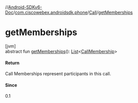 //[Android-SDKv6-Doc](../../../index.md)/[com.ciscowebex.androidsdk.phone](../index.md)/[Call](index.md)/[getMemberships](get-memberships.md)

# getMemberships

[jvm]\
abstract fun [getMemberships](get-memberships.md)(): [List](https://kotlinlang.org/api/latest/jvm/stdlib/kotlin.collections/-list/index.html)&lt;[CallMembership](../-call-membership/index.md)&gt;

#### Return

Call Memberships represent participants in this call.

#### Since

0.1

